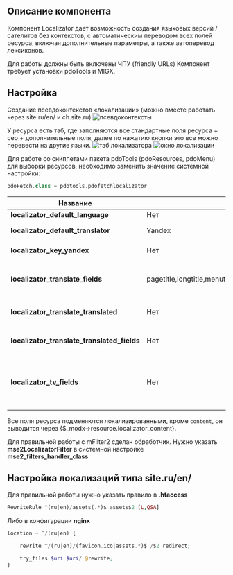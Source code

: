 ## Описание компонента

Компонент Localizator дает возможность создания языковых версий / сателитов без контекстов, с автоматическим
переводом всех полей ресурса, включая дополнительные параметры, а также автоперевод лексиконов.

Для работы должны быть включены ЧПУ (friendly URLs)
Компонент требует установки pdoTools и MIGX.

## Настройка

Создание псевдоконтекстов «локализации» (можно вместе работать через site.ru/en/ и ch.site.ru)
![псевдоконтексты](https://file.modx.pro/files/a/2/d/a2d8c479da8603723ac5b480e0e2408d.png)

У ресурса есть таб, где заполняются все стандартные поля ресурса + сео + дополнительные поля, далее по нажатию кнопки это все можно перевести на другие языки.
![таб локализатора](https://file.modx.pro/files/1/5/2/152cc01c77ac4a8a5c923cb7204f678f.png)
![окно локализации](https://file.modx.pro/files/3/b/3/3b382b1f2be63655d70f844555369527.png)

Для работе со сниппетами пакета pdoTools (pdoResources, pdoMenu) для выборки ресурсов, необходимо
заменить значение системной настройки:

```php
pdoFetch.class = pdotools.pdofetchlocalizator
```

| Название                                    | По умолчанию                                                                  | Описание                                                                                                                                                                                                     |
| ------------------------------------------- | ----------------------------------------------------------------------------- | ------------------------------------------------------------------------------------------------------------------------------------------------------------------------------------------------------------ |
| **localizator_default_language**            | Нет                                                                           | Ключ локализации по умолчанию                                                                                                                                                                                |
| **localizator_default_translator**          | Yandex                                                                        | Переводчик для автоматического перевода                                                                                                                                                                      |
| **localizator_key_yandex**                  | Нет                                                                           | API ключ для Яндекс переводчика, <https://translate.yandex.ru/developers/keys>                                                                                                                               |
| **localizator_translate_fields**            | pagetitle,longtitle,menutitle,seotitle,keywords,introtext,description,content | Список полей для перевода, которые будут переведены при использовании автоматического перевода, в том числе и доп.поля                                                                                       |
| **localizator_translate_translated**        | Нет                                                                           | При использовании автоматического перевода переведет ПУСТЫЕ поля у существующих локализаций                                                                                                                  |
| **localizator_translate_translated_fields** | Нет                                                                           | При использовании автоматического перевода перезапишет все поля локализациии                                                                                                                                 |
| **localizator_tv_fields**                   | Нет                                                                           | Указанные дополнительные поля будут доступны для редактирования в локализации. Оставьте настройку пустой, если нужны все доп.поля. Укажите поля со знаком минус в начале чтобы исключить доп.поля ('-image') |

Все поля ресурса подменяются локализированными, кроме `content`, он выводится через {$_modx->resource.localizator_content}.

Для правильной работы с mFilter2 сделан обработчик. Нужно указать **mse2LocalizatorFilter** в системной настройке **mse2_filters_handler_class**

## Настройка локализаций типа site.ru/en/

Для правильной работы нужно указать правило в **.htaccess**

```php
RewriteRule ^(ru|en)/assets(.*)$ assets$2 [L,QSA]
```

Либо в конфигурации **nginx**

```php
location ~ ^/(ru|en) {

    rewrite ^/(ru|en)/(favicon.ico|assets.*)$ /$2 redirect;

    try_files $uri $uri/ @rewrite;
}
```
